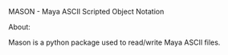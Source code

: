 MASON - Maya ASCII Scripted Object Notation

About:

Mason is a python package used to read/write Maya ASCII files.
